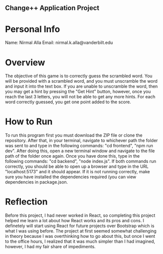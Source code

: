 ## Change++ Application Project

# Personal Info
<p>
    Name: Nirmal Alla
    Email: nirmal.k.alla@vanderbilt.edu
</p>

# Overview
<p>
    The objective of this game is to correctly guess the scrambled word. You will be provided with a scrambled word, and 
    you must unscramble the word and input it into the text box. If you are unable to unscramble the word, then you may get a 
    hint by pressing the "Get Hint" button, however, once you reach the last 3 letters, you will not be able to get any more
    hints. For each word correctly guessed, you get one point added to the score.

# How to Run
<p>
    To run this program first you must download the ZIP file or clone the repository. After that, in your terminal, navigate to whichever 
    path the folder was sent to and type in the following commands: "cd frontend", "npm run dev". After doing this, open a new terminal window and navigate to the file path of the folder once again. Once you have done this, type in the following commands: "cd backend", "node index.js". If both commands run correctly, you should be able to open up a browser and type in the URL "localhost:5173" and it should appear. If it is not running correctly, make sure you have installed the dependencies required (you can view dependencies in package.json.
</p>

# Reflection
<p>
    Before this project, I had never worked in React, so completing this project helped me learn a lot about how React works and its pros and cons. I definetely will start using React for future projects over Bootstrap which is what I was using before. The project at first seemed somewhat challenging in theory because I was overthinking how to go about this, but once I went to the office hours, I realized that it was much simpler than I had imagined, however, I had my fair share of impediments.
</p>